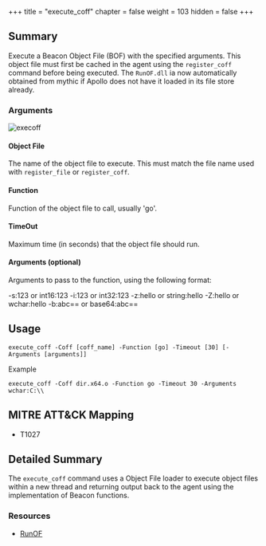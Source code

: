 +++
title = "execute_coff"
chapter = false
weight = 103
hidden = false
+++

## Summary

Execute a Beacon Object File (BOF) with the specified arguments. This object file must first be cached in the agent using the `register_coff` command before being executed.
The `RunOF.dll` ia now automatically obtained from mythic if Apollo does not have it loaded in its file store already. 

### Arguments

![execoff](../images/execute_coff.png)

#### Object File
The name of the object file to execute. This must match the file name used with `register_file` or `register_coff`.

#### Function
Function of the object file to call, usually 'go'.

#### TimeOut
Maximum time (in seconds) that the object file should run.

#### Arguments (optional)
Arguments to pass to the function, using the following format:

-s:123 or int16:123
-i:123 or int32:123
-z:hello or string:hello
-Z:hello or wchar:hello
-b:abc== or base64:abc==

## Usage
```
execute_coff -Coff [coff_name] -Function [go] -Timeout [30] [-Arguments [arguments]]
```

Example
```
execute_coff -Coff dir.x64.o -Function go -Timeout 30 -Arguments wchar:C:\\
```

## MITRE ATT&CK Mapping

- T1027

## Detailed Summary
The `execute_coff` command uses a Object File loader to execute object files within a new thread and returning output back to the agent using the implementation of Beacon functions.

### Resources
- [RunOF](https://github.com/nettitude/RunOF)
